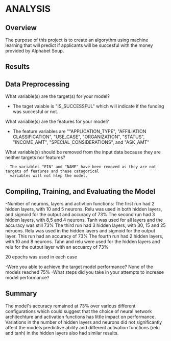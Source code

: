 # **ANALYSIS**


## **Overview**
  The purpose of this project is to create an algorythm using machine learning that will predict if applicants will be succesful with the money provided by Alphabet Soup.
  
## **Results**
## **Data Preprocessing**

   What variable(s) are the target(s) for your model? 
  
  - The taget vaiable is "IS_SUCCESSFUL" which will indicate if the funding was succesful or not.
  
   What variable(s) are the features for your model?

   - The feature variables are ""APPLICATION_TYPE", "AFFILIATION CLASSIFICATION", "USE_CASE", "ORGANIZATION", "STATUS", "INCOME_AMT", "SPECIAL_CONSIDERATIONS", and 
       "ASK_AMT"
  
  What variable(s) should be removed from the input data because they are neither targets nor features? 
    
    - The variables "EIN" and "NAME" have been removed as they are not targets of features and these catagorical 
      variables will not hlep the model.

## **Compiling, Training, and Evaluating the Model**

  -Number of neurons, layers and activtion functions:
  The first run had 2 hidden layers, with 10 and 5 neurons. Relu was used in both hidden layers, and sigmoid for the output and accuracy of 73%
  The second run had 3 hidden layers, with 8,5 and 4 neurons. Tanh was used for all layers and the accuracy was still 73%
  The third run had 3 hidden layers, with 30, 15 and 25 neruons. Relu was used in the hidden layers and sigmoid for the output layer. This run had an accuracy of 73%
  The fourth run had 2 hidden layers, with  10 and 8 neurons. Tahn and relu were used for the hidden layers and relu for the output layer with an accuarcy of 73%

  20 epochs was used in each case
  
  -Were you able to achieve the target model performance? None of the models reached 75%
  -What steps did you take in your attempts to increase model performance?
  
  
## **Summary**

The model's accuracy remained at 73% over various different configurations which could suggest that the choice of neural network architechture and activation functions has little impact on performance.
Variations in the number of hidden layers and neurons did not significantly affect the models predictive ability and different activation functions (relu and tanh) in the hidden layers also had similar results.
